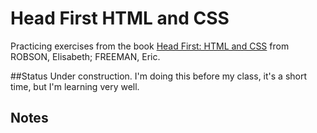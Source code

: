 # Head First HTML and CSS
Practicing exercises from the book [Head First: HTML and CSS](https://www.amazon.com.br/Head-First-HTML-Elisabeth-Robson/dp/0596159900) from ROBSON, Elisabeth; FREEMAN, Eric.

##Status
Under construction. I'm doing this before my class, it's a short time, but I'm learning very well.

## Notes
